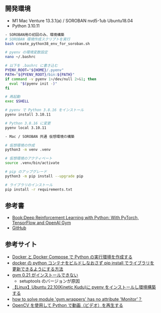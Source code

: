 ## 開発環境

- M1 Mac Venture 13.3.1(a) / SOROBAN nvd5-1ub Ubuntu18.04
- Python 3.10.11

```sh
- SOROBAN用の初回のみ、環境構築
# SOROBAN 環境作成スクリプトを実行
bash create_python38_env_for_soroban.sh

# pyenv の環境変数設定
nano ~/.bashrc

# 以下を .bashrc に書き込む
PYENV_ROOT="${HOME}/.pyenv"
PATH="${PYENV_ROOT}/bin:${PATH}"
if command -v pyenv 1>/dev/null 2>&1; then
  eval "$(pyenv init -)"
fi

# 再起動
exec $SHELL

# pyenv で Python 3.8.16 をインストール
pyenv install 3.10.11

# Python 3.8.16 に変更
pyenv local 3.10.11
```

```sh
- Mac / SOROBAN 共通 仮想環境の構築

# 仮想環境の作成
python3 -m venv .venv

# 仮想環境のアクティベート
source .venv/bin/activate

# pip のアップグレード
python3 -m pip install --upgrade pip

# ライブラリのインストール
pip install -r requirements.txt
```

## 参考書

- [Book:Deep Reinforcement Learning with Python: With PyTorch, TensorFlow and OpenAI Gym](https://www.amazon.co.jp/dp/B091K32T2B)
- [GitHub](https://github.com/Apress/deep-reinforcement-learning-python)

## 参考サイト

- [Docker と Docker Compose で Python の実行環境を作成する](https://zuma-lab.com/posts/docker-python-settings)
- [docker の python コンテナをビルドしなおさず pip install でライブラリを更新できるようにする方法](https://asukiaaa.blogspot.com/2020/07/docker-python-pip-install-without-rebuilding.html)
- [gym 0.21 がインストールできない](https://github.com/openai/gym/issues/3176)
  - setuptools のバージョンが原因
- [【Linux】Ubuntu 22.10(Kinetic Kudu)に pyenv をインストールし環境構築する
  ](https://namileriblog.com/linux/ubuntu_pyenv/#i-3)
- [how to solve module 'gym.wrappers' has no attribute 'Monitor'？](https://stackoverflow.com/questions/71411045/how-to-solve-module-gym-wrappers-has-no-attribute-monitor)
- [OpenCV を使用して Python で動画（ビデオ）を再生する](https://laboratory.kazuuu.net/play-video-in-python-using-opencv/)
